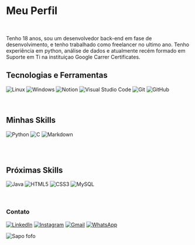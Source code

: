 
# Meu Perfil

<br><p>Tenho 18 anos, sou um desenvolvedor back-end em fase de desenvolvimento, e tenho trabalhado como freelancer no ultimo ano. 
Tenho experiência em python, análise de dados e atualmente recém formado em Suporte em Ti na instituiçao Google Carrer Certificates.<br>

## Tecnologias e Ferramentas

![Linux](https://img.shields.io/badge/Linux-FCC624?style=for-the-badge&logo=linux&logoColor=black)
![Windows](https://img.shields.io/badge/Windows-0078D6?style=for-the-badge&logo=windows&logoColor=white)
![Notion](https://img.shields.io/badge/Notion-%23000000.svg?style=for-the-badge&logo=notion&logoColor=white)
![Visual Studio Code](https://img.shields.io/badge/Visual%20Studio%20Code-0078d7.svg?style=for-the-badge&logo=visual-studio-code&logoColor=white)
![Git](https://img.shields.io/badge/git-%23F05033.svg?style=for-the-badge&logo=git&logoColor=white)
![GitHub](https://img.shields.io/badge/github-%23121011.svg?style=for-the-badge&logo=github&logoColor=white)
<br><br><br>



## Minhas Skills

![Python](https://img.shields.io/badge/python-3670A0?style=for-the-badge&logo=python&logoColor=ffdd54)
![C](https://img.shields.io/badge/c-%2300599C.svg?style=for-the-badge&logo=c&logoColor=white)
![Markdown](https://img.shields.io/badge/Markdown-000?style=for-the-badge&logo=markdown)


<br><br>

## Próximas Skills


![Java](https://img.shields.io/badge/java-%23ED8B00.svg?style=for-the-badge&logo=openjdk&logoColor=white)
![HTML5](https://img.shields.io/badge/html5-%23E34F26.svg?style=for-the-badge&logo=html5&logoColor=white)
![CSS3](https://img.shields.io/badge/css3-%231572B6.svg?style=for-the-badge&logo=css3&logoColor=white)
![MySQL](https://img.shields.io/badge/mysql-%2300f.svg?style=for-the-badge&logo=mysql&logoColor=white)
<br><br><br>

### Contato

[![LinkedIn](https://img.shields.io/badge/LinkedIn-000?style=for-the-badge&logo=linkedin&logoColor=0E76A8)](https://www.linkedin.com/in/andre-luis-a9b32a270/)
[![Instagram](https://img.shields.io/badge/Instagram-000?style=for-the-badge&logo=instagram)](https://www.instagram.com/andree__luiis/)
[![Gmail](https://img.shields.io/badge/Gmail-000?style=for-the-badge&logo=gmail&logoColor=red)](https://mail.google.com/mail/u/0/?fs=1&tf=cm&source=mailto&to=andre.liborio2005@gmail.com)
[![WhatsApp](https://img.shields.io/badge/WhatsApp-000?style=for-the-badge&logo=whatsapp&logoColor=green)](https://wa.me/5571996822246?text=Ol%C3%A1%2C+me+chamo+%5BSEU+NOME%5D)


![Sapo fofo](https://tenor.com/pt-BR/view/sapo-gif-21196563.gif)
